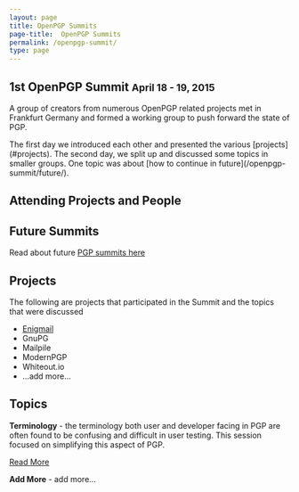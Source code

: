 ```yaml
---
layout: page
title: OpenPGP Summits
page-title:  OpenPGP Summits
permalink: /openpgp-summit/
type: page
---
```


<div class="home">

<div class="text-center">
    <h2>1st OpenPGP Summit <small class="text-detail">April 18 - 19, 2015</small></h2>
    <p>A group of creators from numerous OpenPGP related projects met in Frankfurt Germany
       and formed a working group to push forward the state of PGP.</p>
    <p>The first day we introduced each other and presented the various [projects](#projects).
       The second day, we split up and discussed some topics in smaller groups.
       One topic was about [how to continue in future](/openpgp-summit/future/).
       </p>
       

## Attending Projects and People



## Future Summits

Read about future [PGP summits here](/openpgp-summit/future/)

## Projects

The following are projects that participated in the Summit and the topics that were discussed

- [Enigmail](https://enigmail.net/home/index.php)
- GnuPG
- Mailpile
- ModernPGP
- Whiteout.io
- ...add more...


## Topics

**Terminology** - the terminology both user and developer facing in PGP are often found to be confusing and difficult in user testing. This session focused on simplifying this aspect of PGP.

[Read More](https://github.com/ModernPGP/terminology)

**Add More** - add more...

